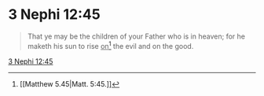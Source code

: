 # 3 Nephi 12:45

> That ye may be the children of your Father who is in heaven; for he maketh his sun to rise <u>on</u>[^a] the evil and on the good.

[3 Nephi 12:45](https://www.churchofjesuschrist.org/study/scriptures/bofm/3-ne/12?lang=eng&id=p45#p45)


[^a]: [[Matthew 5.45|Matt. 5:45.]]
